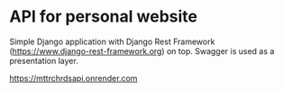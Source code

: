 # API for personal website

Simple Django application with Django Rest Framework (https://www.django-rest-framework.org) on top. Swagger is used as a presentation layer.

https://mttrchrdsapi.onrender.com
